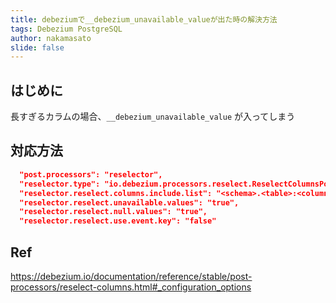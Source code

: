 ```yaml
---
title: debeziumで__debezium_unavailable_valueが出た時の解決方法
tags: Debezium PostgreSQL
author: nakamasato
slide: false
---
```

## はじめに

長すぎるカラムの場合、`__debezium_unavailable_value` が入ってしまう

## 対応方法

```json
  "post.processors": "reselector", 
  "reselector.type": "io.debezium.processors.reselect.ReselectColumnsPostProcessor", 
  "reselector.reselect.columns.include.list": "<schema>.<table>:<column>,<schema>.<table>:<column>", 
  "reselector.reselect.unavailable.values": "true", 
  "reselector.reselect.null.values": "true",
  "reselector.reselect.use.event.key": "false" 
```

## Ref

https://debezium.io/documentation/reference/stable/post-processors/reselect-columns.html#_configuration_options

